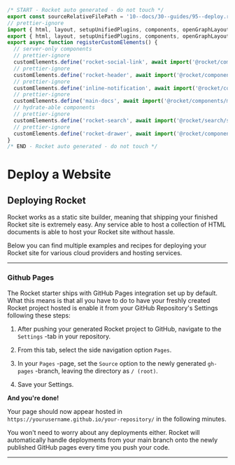 ```js server
/* START - Rocket auto generated - do not touch */
export const sourceRelativeFilePath = '10--docs/30--guides/95--deploy.rocket.md';
// prettier-ignore
import { html, layout, setupUnifiedPlugins, components, openGraphLayout } from '../../recursive.data.js';
export { html, layout, setupUnifiedPlugins, components, openGraphLayout };
export async function registerCustomElements() {
  // server-only components
  // prettier-ignore
  customElements.define('rocket-social-link', await import('@rocket/components/social-link.js').then(m => m.RocketSocialLink));
  // prettier-ignore
  customElements.define('rocket-header', await import('@rocket/components/header.js').then(m => m.RocketHeader));
  // prettier-ignore
  customElements.define('inline-notification', await import('@rocket/components/inline-notification.js').then(m => m.InlineNotification));
  // prettier-ignore
  customElements.define('main-docs', await import('@rocket/components/main-docs.js').then(m => m.MainDocs));
  // hydrate-able components
  // prettier-ignore
  customElements.define('rocket-search', await import('@rocket/search/search.js').then(m => m.RocketSearch));
  // prettier-ignore
  customElements.define('rocket-drawer', await import('@rocket/components/drawer.js').then(m => m.RocketDrawer));
}
/* END - Rocket auto generated - do not touch */
```

# Deploy a Website

## Deploying Rocket

Rocket works as a static site builder, meaning that shipping your finished Rocket site is extremely easy. Any 
service able to host a collection of HTML documents is able to host your Rocket site without hassle.

Below you can find multiple examples and recipes for deploying your Rocket site for various cloud providers and hosting services.

---

### Github Pages

The Rocket starter ships with GitHub Pages integration set up by default. What this means is that 
all you have to do to have your freshly created Rocket project hosted is enable it from your GitHub Repository's Settings
following these steps:

1. After pushing your generated Rocket project to GitHub, navigate to the `Settings` -tab in your repository.

2. From this tab, select the side navigation option `Pages`.

3. In your `Pages` -page, set the `Source` option to the newly generated `gh-pages` -branch, leaving the directory as `/ (root)`.

4. Save your Settings.


**And you're done!**

Your page should now appear hosted in `https://yourusername.github.io/your-repository/` in the following minutes.


You won't need to worry about any deployments either. Rocket will automatically handle deployments from your main branch onto the newly published
GitHub pages every time you push your code.

---
